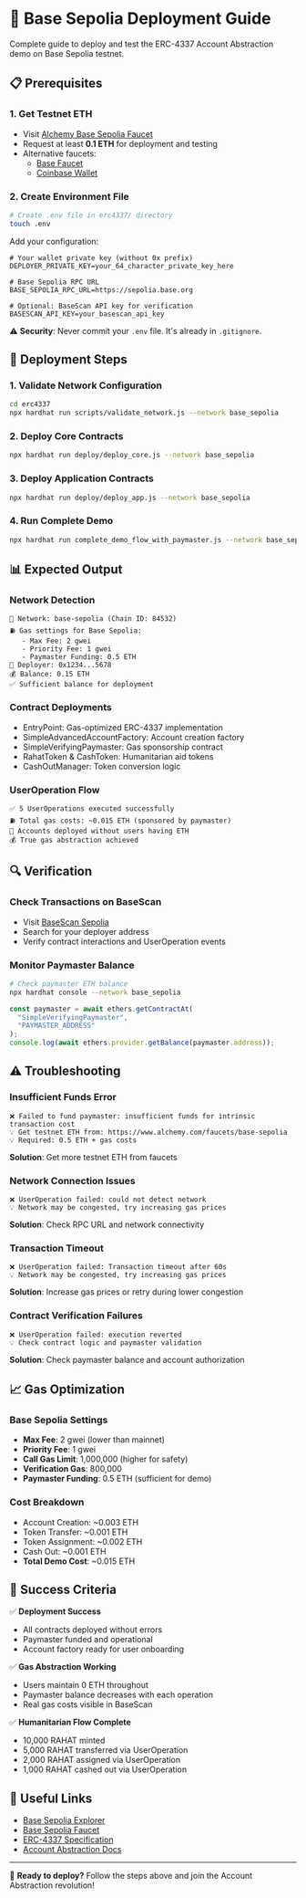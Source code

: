 # 🚀 Base Sepolia Deployment Guide

Complete guide to deploy and test the ERC-4337 Account Abstraction demo on Base Sepolia testnet.

## 📋 **Prerequisites**

### 1. **Get Testnet ETH**

- Visit [Alchemy Base Sepolia Faucet](https://www.alchemy.com/faucets/base-sepolia)
- Request at least **0.1 ETH** for deployment and testing
- Alternative faucets:
  - [Base Faucet](https://bridge.base.org/deposit)
  - [Coinbase Wallet](https://www.coinbase.com/faucets/base-ethereum-sepolia-faucet)

### 2. **Create Environment File**

```bash
# Create .env file in erc4337/ directory
touch .env
```

Add your configuration:

```env
# Your wallet private key (without 0x prefix)
DEPLOYER_PRIVATE_KEY=your_64_character_private_key_here

# Base Sepolia RPC URL
BASE_SEPOLIA_RPC_URL=https://sepolia.base.org

# Optional: BaseScan API key for verification
BASESCAN_API_KEY=your_basescan_api_key
```

⚠️ **Security**: Never commit your `.env` file. It's already in `.gitignore`.

## 🚀 **Deployment Steps**

### 1. **Validate Network Configuration**

```bash
cd erc4337
npx hardhat run scripts/validate_network.js --network base_sepolia
```

### 2. **Deploy Core Contracts**

```bash
npx hardhat run deploy/deploy_core.js --network base_sepolia
```

### 3. **Deploy Application Contracts**

```bash
npx hardhat run deploy/deploy_app.js --network base_sepolia
```

### 4. **Run Complete Demo**

```bash
npx hardhat run complete_demo_flow_with_paymaster.js --network base_sepolia
```

## 📊 **Expected Output**

### **Network Detection**

```
📡 Network: base-sepolia (Chain ID: 84532)
⛽ Gas settings for Base Sepolia:
   - Max Fee: 2 gwei
   - Priority Fee: 1 gwei
   - Paymaster Funding: 0.5 ETH
👤 Deployer: 0x1234...5678
💰 Balance: 0.15 ETH
✅ Sufficient balance for deployment
```

### **Contract Deployments**

- EntryPoint: Gas-optimized ERC-4337 implementation
- SimpleAdvancedAccountFactory: Account creation factory
- SimpleVerifyingPaymaster: Gas sponsorship contract
- RahatToken & CashToken: Humanitarian aid tokens
- CashOutManager: Token conversion logic

### **UserOperation Flow**

```
✅ 5 UserOperations executed successfully
⛽ Total gas costs: ~0.015 ETH (sponsored by paymaster)
🏦 Accounts deployed without users having ETH
💰 True gas abstraction achieved
```

## 🔍 **Verification**

### **Check Transactions on BaseScan**

- Visit [BaseScan Sepolia](https://sepolia.basescan.org)
- Search for your deployer address
- Verify contract interactions and UserOperation events

### **Monitor Paymaster Balance**

```bash
# Check paymaster ETH balance
npx hardhat console --network base_sepolia
```

```javascript
const paymaster = await ethers.getContractAt(
  "SimpleVerifyingPaymaster",
  "PAYMASTER_ADDRESS"
);
console.log(await ethers.provider.getBalance(paymaster.address));
```

## ⚠️ **Troubleshooting**

### **Insufficient Funds Error**

```
❌ Failed to fund paymaster: insufficient funds for intrinsic transaction cost
💡 Get testnet ETH from: https://www.alchemy.com/faucets/base-sepolia
💡 Required: 0.5 ETH + gas costs
```

**Solution**: Get more testnet ETH from faucets

### **Network Connection Issues**

```
❌ UserOperation failed: could not detect network
💡 Network may be congested, try increasing gas prices
```

**Solution**: Check RPC URL and network connectivity

### **Transaction Timeout**

```
❌ UserOperation failed: Transaction timeout after 60s
💡 Network may be congested, try increasing gas prices
```

**Solution**: Increase gas prices or retry during lower congestion

### **Contract Verification Failures**

```
❌ UserOperation failed: execution reverted
💡 Check contract logic and paymaster validation
```

**Solution**: Check paymaster balance and account authorization

## 📈 **Gas Optimization**

### **Base Sepolia Settings**

- **Max Fee**: 2 gwei (lower than mainnet)
- **Priority Fee**: 1 gwei
- **Call Gas Limit**: 1,000,000 (higher for safety)
- **Verification Gas**: 800,000
- **Paymaster Funding**: 0.5 ETH (sufficient for demo)

### **Cost Breakdown**

- Account Creation: ~0.003 ETH
- Token Transfer: ~0.001 ETH
- Token Assignment: ~0.002 ETH
- Cash Out: ~0.001 ETH
- **Total Demo Cost**: ~0.015 ETH

## 🎯 **Success Criteria**

✅ **Deployment Success**

- All contracts deployed without errors
- Paymaster funded and operational
- Account factory ready for user onboarding

✅ **Gas Abstraction Working**

- Users maintain 0 ETH throughout
- Paymaster balance decreases with each operation
- Real gas costs visible in BaseScan

✅ **Humanitarian Flow Complete**

- 10,000 RAHAT minted
- 5,000 RAHAT transferred via UserOperation
- 2,000 RAHAT assigned via UserOperation
- 1,000 RAHAT cashed out via UserOperation

## 🔗 **Useful Links**

- [Base Sepolia Explorer](https://sepolia.basescan.org)
- [Base Sepolia Faucet](https://www.alchemy.com/faucets/base-sepolia)
- [ERC-4337 Specification](https://eips.ethereum.org/EIPS/eip-4337)
- [Account Abstraction Docs](https://docs.alchemy.com/docs/account-abstraction-overview)

---

🎉 **Ready to deploy?** Follow the steps above and join the Account Abstraction revolution!
